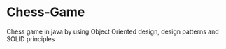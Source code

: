 # Chess-Game

Chess game in java by using Object Oriented design, design patterns and SOLID principles
